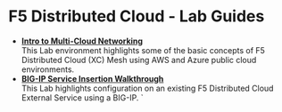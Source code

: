 F5 Distributed Cloud - Lab Guides
==========================================================

  - **[Intro to Multi-Cloud Networking](intro-to-multi-cloud-networking)** <br> This Lab environment highlights some of the basic concepts of F5 Distributed Cloud (XC) Mesh using AWS and Azure public cloud environments.
  - **[BIG-IP Service Insertion Walkthrough](bip-service-insertion-walkthrough)** <br> This Lab highlights configuration on an existing F5 Distributed Cloud External Service using a BIG-IP.
`